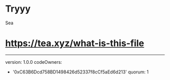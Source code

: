 # Tryyy
Sea
# https://tea.xyz/what-is-this-file
---
version: 1.0.0
codeOwners:
  - '0xC63B6Dcd758BD1498426d52337f8cCf5aEd6d213'
quorum: 1
